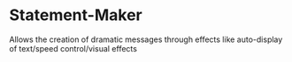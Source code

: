 # Statement-Maker
Allows the creation of dramatic messages through effects like auto-display of text/speed control/visual effects
